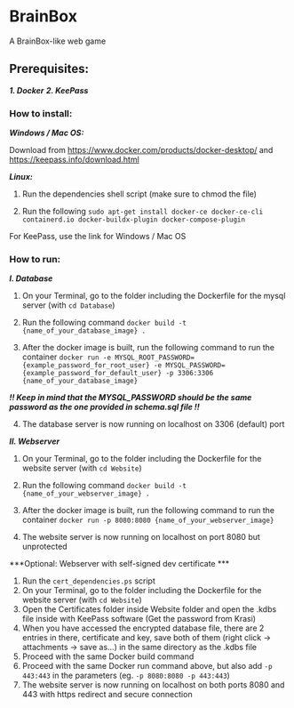 # BrainBox
A BrainBox-like web game

## Prerequisites:

***1. Docker***
***2. KeePass***





### How to install:

***Windows / Mac OS:***

Download from https://www.docker.com/products/docker-desktop/ and https://keepass.info/download.html

***Linux:***

1. Run the dependencies shell script (make sure to chmod the file)

2. Run the following `sudo apt-get install docker-ce docker-ce-cli containerd.io docker-buildx-plugin docker-compose-plugin`

For KeePass, use the link for Windows / Mac OS




### How to run:

***I. Database***
  1. On your Terminal, go to the folder including the Dockerfile for the mysql server (with `cd Database`)

  2. Run the following command `docker build -t {name_of_your_database_image} .`

  3. After the docker image is built, run the following command to run the container `docker run -e MYSQL_ROOT_PASSWORD={example_password_for_root_user} -e MYSQL_PASSWORD={example_password_for_default_user} -p 3306:3306 {name_of_your_database_image}`
  
  ***!! Keep in mind that the MYSQL_PASSWORD should be the same password as the one provided in schema.sql file !!***

  4. The database server is now running on localhost on 3306 (default) port


  ***II. Webserver***
  1. On your Terminal, go to the folder including the Dockerfile for the website server (with `cd Website`)

  2. Run the following command `docker build -t {name_of_your_webserver_image} .`

  3. After the docker image is built, run the following command to run the container `docker run -p 8080:8080 {name_of_your_webserver_image}`

  4. The website server is now running on localhost on port 8080 but unprotected
  
  ***Optional: Webserver with self-signed dev certificate ***
  1. Run the `cert_dependencies.ps` script
  2. On your Terminal, go to the folder including the Dockerfile for the website server (with `cd Website`)
  3. Open the Certificates folder inside Website folder and open the .kdbs file inside with KeePass software (Get the password from Krasi)
  4. When you have accessed the encrypted database file, there are 2 entries in there, certificate and key, save both of them (right click -> attachments -> save as...) in the same directory as the .kdbs file
  5. Proceed with the same Docker build command
  6. Proceed with the same Docker run command above, but also add `-p 443:443` in the parameters (eg. `-p 8080:8080 -p 443:443`)
  7. The website server is now running on localhost on both ports 8080 and 443 with https redirect and secure connection






